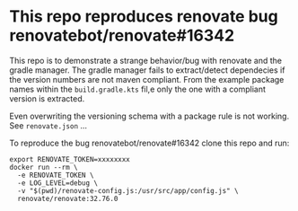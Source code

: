 # This repo reproduces renovate bug renovatebot/renovate#16342

This repo is to demonstrate a strange behavior/bug with renovate and
the gradle manager. The gradle manager fails to extract/detect dependecies
if the version numbers are not maven compliant. From the example package
names within the `build.gradle.kts` fil,e only the one with a compliant
version is extracted.

Even overwriting the versioning schema with a package rule is not working.
See `renovate.json` ...

To reproduce the bug renovatebot/renovate#16342 clone this repo and run:

```shell
export RENOVATE_TOKEN=xxxxxxxx
docker run --rm \
  -e RENOVATE_TOKEN \
  -e LOG_LEVEL=debug \
  -v "$(pwd)/renovate-config.js:/usr/src/app/config.js" \
  renovate/renovate:32.76.0
```

